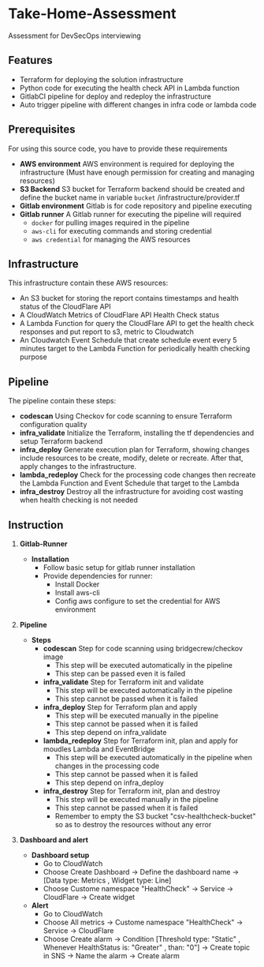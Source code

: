  # Take-Home-Assessment

Assessment for DevSecOps interviewing

## Features

- Terraform for deploying the solution infrastructure
- Python code for executing the health check API in Lambda function
- GitlabCI pipeline for deploy and redeploy the infrastructure
- Auto trigger pipeline with different changes in infra code or lambda code

## Prerequisites

For using this source code, you have to provide these requirements
- **AWS environment** AWS environment is required for deploying the infrastructure (Must have enough permission for creating and managing resources)
- **S3 Backend** S3 bucket for Terraform backend should be created and define the bucket name in variable `bucket` /infrastructure/provider.tf
- **Gitlab environment** Gitlab is for code repository and pipeline executing
- **Gitlab runner** A Gitlab runner for executing the pipeline will required
    - `docker` for pulling images required in the pipeline
    - `aws-cli` for executing commands and storing credential
    - `aws credential` for managing the AWS resources

## Infrastructure 

This infrastructure contain these AWS resources:
- An S3 bucket for storing the report contains timestamps and health status of the CloudFlare API
- A CloudWatch Metrics of CloudFlare API Health Check status 
- A Lambda Function for query the CloudFlare API to get the health check responses and put report to s3, metric to Cloudwatch
- An Cloudwatch Event Schedule that create schedule event every 5 minutes target to the Lambda Function for periodically health checking purpose

## Pipeline

The pipeline contain these steps:
- **codescan** Using Checkov for code scanning to ensure Terraform configuration quality
- **infra_validate** Initialize the Terraform, installing the tf dependencies and setup Terraform backend
- **infra_deploy** Generate execution plan for Terraform, showing changes include resources to be create, modify, delete or recreate. After that, apply changes to the infrastructure.
- **lambda_redeploy** Check for the processing code changes then recreate the Lambda Function and Event Schedule that target to the Lambda
- **infra_destroy** Destroy all the infrastructure for avoiding cost wasting when health checking is not needed

## Instruction

1. **Gitlab-Runner** 
    - **Installation** 
        - Follow basic setup for gitlab runner installation
        - Provide dependencies for runner:
            - Install Docker
            - Install aws-cli
            - Config aws configure to set the credential for AWS environment
        
2. **Pipeline**
    - **Steps**
        - **codescan** Step for code scanning using bridgecrew/checkov image
            - This step will be executed automatically in the pipeline
            - This step can be passed even it is failed
        - **infra_validate** Step for Terraform init and validate 
            - This step will be executed automatically in the pipeline
            - This step cannot be passed when it is failed
        - **infra_deploy** Step for Terraform plan and apply
            - This step will be executed manually in the pipeline
            - This step cannot be passed when it is failed
            - This step depend on infra_validate
        - **lambda_redeploy** Step for Terraform init, plan and apply for moudles Lambda and EventBridge 
            - This step will be executed automatically in the pipeline when changes in the processing code
            - This step cannot be passed when it is failed
            - This step depend on infra_deploy
        - **infra_destroy** Step for Terraform init, plan and destroy
            - This step will be executed manually in the pipeline
            - This step cannot be passed when it is failed
            - Remember to empty the S3 bucket "csv-healthcheck-bucket" so as to destroy the resources without any error

3. **Dashboard and alert**
    - **Dashboard setup**
        - Go to CloudWatch
        - Choose Create Dashboard -> Define the dashboard name -> [Data type: Metrics , Widget type: Line]
        - Choose Custome namespace "HealthCheck" -> Service -> CloudFlare -> Create widget
    - **Alert**
        - Go to CloudWatch
        - Choose All metrics -> Custome namespace "HealthCheck" -> Service -> CloudFlare
        - Choose Create alarm -> Condition [Threshold type: "Static" , Whenever HealthStatus is: "Greater" , than: "0"] -> Create topic in SNS -> Name the alarm -> Create alarm